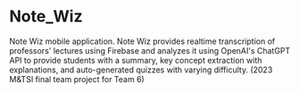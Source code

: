 # Note_Wiz
  Note Wiz mobile application. Note Wiz provides realtime transcription of professors' lectures using Firebase and analyzes it using OpenAI's ChatGPT API to provide students with a summary, key concept extraction with explanations, and auto-generated quizzes with varying difficulty.  (2023 M&TSI final team project for Team 6)
